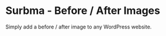 Surbma - Before / After Images
==============================

Simply add a before / after image to any WordPress website.
